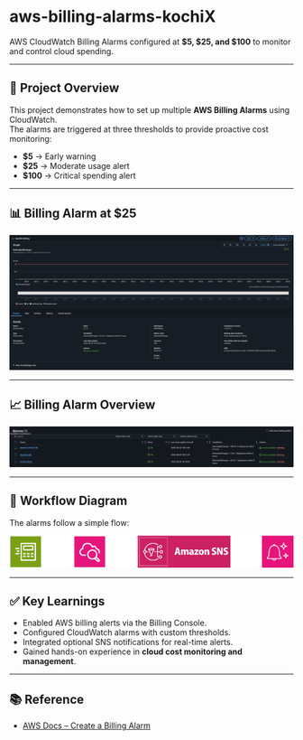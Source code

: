 # aws-billing-alarms-kochiX  

AWS CloudWatch Billing Alarms configured at **$5, $25, and $100** to monitor and control cloud spending.  

---

## 📌 Project Overview  
This project demonstrates how to set up multiple **AWS Billing Alarms** using CloudWatch.  
The alarms are triggered at three thresholds to provide proactive cost monitoring:  

- **$5** → Early warning  
- **$25** → Moderate usage alert  
- **$100** → Critical spending alert  

---

## 📊 Billing Alarm at $25  
![Billing Alarm $25](alarm1.png)  

---

## 📈 Billing Alarm Overview  
![Billing Alarm $100](overview-billing.png)  

---

## 🔄 Workflow Diagram  
The alarms follow a simple flow:  


![Workflow Diagram](diagram.png)  

---

## ✅ Key Learnings  
- Enabled AWS billing alerts via the Billing Console.  
- Configured CloudWatch alarms with custom thresholds.  
- Integrated optional SNS notifications for real-time alerts.  
- Gained hands-on experience in **cloud cost monitoring and management**.  

---

## 📚 Reference  
- [AWS Docs – Create a Billing Alarm](https://docs.aws.amazon.com/AmazonCloudWatch/latest/monitoring/monitor_estimated_charges_with_cloudwatch.html)  


